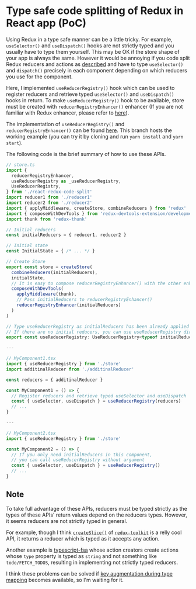 # Type safe code splitting of Redux in React app (PoC)

Using Redux in a type safe manner can be a little tricky.
For example, `useSelector()` and `useDispatch()` hooks are not strictly typed and you usually have to type them yourself.
This may be OK if the store shape of your app is always the same.
However it would be annoying if you code split Redux reducers and actions as [described](https://redux.js.org/recipes/code-splitting) and have to type `useSelector()` and `dispatch()` precisely in each component depending on which reducers you use for the component.

Here, I implemented `useReducerRegistry()` hook which can be used to register reducers and retrieve typed `useSelector()` and `useDispatch()` hooks in return.
To make `useReducerRegistry()` hook to be available, store must be created with `reducerRegistryEnhancer()` enhancer (If you are not familiar with Redux enhancer, please refer to [here](https://redux.js.org/recipes/configuring-your-store/#extending-redux-functionality)).

The implementation of `useReducerRegistry()` and `reducerRegistryEnhancer()` can be found [here](src/react-redux-code-split.ts).
This branch hosts the working example (you can try it by cloning and run `yarn install` and `yarn start`).

The following code is the brief summary of how to use these APIs.

```ts
// store.ts
import {
  reducerRegistryEnhancer,
  useReducerRegistry as _useReducerRegistry,
  UseReducerRegistry,
} from './react-redux-code-split'
import reducer1 from './reducer1'
import reducer2 from './reducer2'
import { applyMiddleware, createStore, combineReducers } from 'redux'
import { composeWithDevTools } from 'redux-devtools-extension/developmentOnly'
import thunk from 'redux-thunk'

// Initial reducers
const initialReducers = { reducer1, reducer2 }

// Initial state
const InitialState = { /* ... */ }

// Create Store
export const store = createStore(
  combineReducers(initialReducers),
  initialState,
  // It is easy to compose reducerRegistryEnhancer() with the other enhancers
  composeWithDevTools(
    applyMiddleware(thunk),
    // Pass initialReducers to reducerRegistryEnhancer()
    reducerRegistryEnhancer(initialReducers)
  )
)

// Type useReducerRegistry as initialReducers has been already applied to the store.
// If there are no initial reducers, you can use useReducerRegistry directly without this additional typing 
export const useReducerRegistry: UseReducerRegistry<typeof initialReducers> = _useReducerRegistry

---

// MyComponent1.tsx
import { useReducerRegistry } from './store'
import additinalReducer from './additinalReducer'

const reducers = { additinalReducer }

const MyComponent1 = () => {
  // Register reducers and retrieve typed useSelector and useDispatch
  const { useSelector, useDispatch } = useReducerRegistry(reducers)
  // ...
}

---

// MyComponent2.tsx
import { useReducerRegistry } from './store'

const MyComponent2 = () => {
  // If you only need initialReducers in this component,
  // you can call useReducerRegistry without argument
  const { useSelector, useDispatch } = useReducerRegistry()
  // ...
}
```

## Note

To take full advantage of these APIs, reducers must be typed strictly as the types of these APIs' return values depend on the reducers types.
However, it seems reducers are not strictly typed in general.

For example, though I think [`createSlice()`](https://redux-toolkit.js.org/api/createSlice) of [`redux-toolkit`](https://redux-toolkit.js.org/) is a relly cool API, it returns a reducer which is typed as it accepts any action.

Another example is [typescript-fsa](https://github.com/aikoven/typescript-fsa) whose action creators create actions whose `type` property is typed as `string` and not something like `todo/FETCH_TODOS`, resulting in implementing not strictly typed reducers.

I think these problems can be solved if [key augmentation during type mapping](https://github.com/microsoft/TypeScript/issues/12754) becomes available, so I'm waiting for it.
